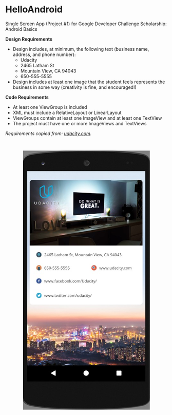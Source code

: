 # HelloAndroid

Single Screen App (Project #1) for Google Developer Challenge Scholarship: Android Basics

<strong>Design Requirements</strong>
<ul>
  <li>Design includes, at minimum, the following text (business name, address, and phone number):
    <ul>
      <li>Udacity</li>
      <li>2465 Latham St</li>
      <li>Mountain View, CA 94043</li>
      <li>650-555-5555</li>
    </ul>  
  </li>
  <li>Design includes at least one image that the student feels represents the business in some way (creativity is fine, and encouraged!)</ul>

<strong>Code Requirements</strong>
<ul>
  <li>At least one ViewGroup is included</li>
  <li>XML must include a RelativeLayout or LinearLayout</li>
  <li>ViewGroups contain at least one ImageView and at least one TextView</li>
  <li>The project must have one or more ImageViews and TextViews</li>
</ul>  

<em>Requirements copied from: <a href="http://udacity.com">udacity.com</a>.</em>

<br />
<p align="center"> 
  <img src="showcase/hello_android.jpg" alt="Project Image 1">
</p>
